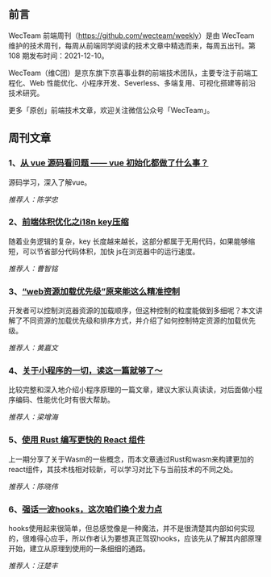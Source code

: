 ## 前言

WecTeam 前端周刊（<https://github.com/wecteam/weekly>）是由 WecTeam 维护的技术周刊，每周从前端同学阅读的技术文章中精选而来，每周五出刊。第 108 期发布时间：2021-12-10。

WecTeam（维C团）是京东旗下京喜事业群的前端技术团队，主要专注于前端工程化、Web 性能优化、小程序开发、Severless、多端复用、可视化搭建等前沿技术研究。

更多「原创」前端技术文章，欢迎关注微信公众号「WecTeam」。

## 周刊文章

### 1、[从 vue 源码看问题 —— vue 初始化都做了什么事？](https://juejin.cn/post/7038058903799595022)

源码学习，深入了解vue。

*推荐人：陈学忠*

### 2、[前端体积优化之i18n key压缩](https://mp.weixin.qq.com/s/RGkgQ8A51C-ShsE9st2E4Q)

随着业务逻辑的复杂，key 长度越来越长，这部分都属于无用代码，如果能够缩短，可以节省部分代码体积，加快 js在浏览器中的运行速度。

*推荐人：曹智铭*

### 3、[“web资源加载优先级”原来能这么精准控制](https://mp.weixin.qq.com/s/CJQ1NB1V8vi1Y8mmw2InYw)

开发者可以控制浏览器资源的加载顺序，但这种控制的粒度能做到多细呢？本文讲解了不同资源的加载优先级和排序方式，并介绍了如何控制特定资源的加载优先级。

*推荐人：黄嘉文*

### 4、[关于小程序的一切，读这一篇就够了～](https://mp.weixin.qq.com/s/5nQqBFFWwxtcf8S2Ba9PRA)

比较完整和深入地介绍小程序原理的一篇文章，建议大家认真读读，对后面做小程序编码、性能优化时有很大帮助。 

*推荐人：梁增海*

### 5、[使用 Rust 编写更快的 React 组件](https://mp.weixin.qq.com/s/MYgQ12ptL53ye_uj71_7VA)

上一期分享了关于Wasm的一些概念，而本文章通过Rust和wasm来构建更加的react组件，其技术栈相对较新，可以学习对比下与当前技术的不同之处。

*推荐人：陈晓伟*

### 6、[强话一波hooks，这次咱们换个发力点](https://juejin.cn/post/7033750813986324510)

hooks使用起来很简单，但总感觉像是一种魔法，并不是很清楚其内部如何实现的，很难得心应手，所以作者认为要想真正驾驭hooks，应该先从了解其内部原理开始，建立从原理到使用的一条细细的通路。

*推荐人：汪楚丰*
